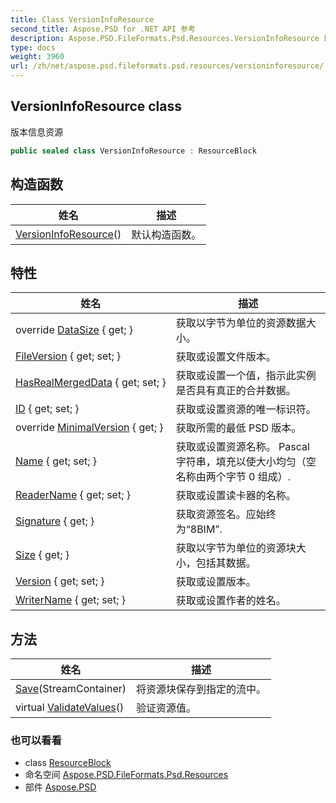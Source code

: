 ```yaml
---
title: Class VersionInfoResource
second_title: Aspose.PSD for .NET API 参考
description: Aspose.PSD.FileFormats.Psd.Resources.VersionInfoResource 班级. 版本信息资源
type: docs
weight: 3960
url: /zh/net/aspose.psd.fileformats.psd.resources/versioninforesource/
---
```

## VersionInfoResource class

版本信息资源

```csharp
public sealed class VersionInfoResource : ResourceBlock
```

## 构造函数

| 姓名 | 描述 |
| --- | --- |
| [VersionInfoResource](versioninforesource/)() | 默认构造函数。 |

## 特性

| 姓名 | 描述 |
| --- | --- |
| override [DataSize](../../aspose.psd.fileformats.psd.resources/versioninforesource/datasize/) { get; } | 获取以字节为单位的资源数据大小。 |
| [FileVersion](../../aspose.psd.fileformats.psd.resources/versioninforesource/fileversion/) { get; set; } | 获取或设置文件版本。 |
| [HasRealMergedData](../../aspose.psd.fileformats.psd.resources/versioninforesource/hasrealmergeddata/) { get; set; } | 获取或设置一个值，指示此实例是否具有真正的合并数据。 |
| [ID](../../aspose.psd.fileformats.psd/resourceblock/id/) { get; set; } | 获取或设置资源的唯一标识符。 |
| override [MinimalVersion](../../aspose.psd.fileformats.psd.resources/versioninforesource/minimalversion/) { get; } | 获取所需的最低 PSD 版本。 |
| [Name](../../aspose.psd.fileformats.psd/resourceblock/name/) { get; set; } | 获取或设置资源名称。 Pascal 字符串，填充以使大小均匀（空名称由两个字节 0 组成）. |
| [ReaderName](../../aspose.psd.fileformats.psd.resources/versioninforesource/readername/) { get; set; } | 获取或设置读卡器的名称。 |
| [Signature](../../aspose.psd.fileformats.psd/resourceblock/signature/) { get; } | 获取资源签名。应始终为“8BIM”. |
| [Size](../../aspose.psd.fileformats.psd/resourceblock/size/) { get; } | 获取以字节为单位的资源块大小，包括其数据。 |
| [Version](../../aspose.psd.fileformats.psd.resources/versioninforesource/version/) { get; set; } | 获取或设置版本。 |
| [WriterName](../../aspose.psd.fileformats.psd.resources/versioninforesource/writername/) { get; set; } | 获取或设置作者的姓名。 |

## 方法

| 姓名 | 描述 |
| --- | --- |
| [Save](../../aspose.psd.fileformats.psd/resourceblock/save/)(StreamContainer) | 将资源块保存到指定的流中。 |
| virtual [ValidateValues](../../aspose.psd.fileformats.psd/resourceblock/validatevalues/)() | 验证资源值。 |

### 也可以看看

* class [ResourceBlock](../../aspose.psd.fileformats.psd/resourceblock/)
* 命名空间 [Aspose.PSD.FileFormats.Psd.Resources](../../aspose.psd.fileformats.psd.resources/)
* 部件 [Aspose.PSD](../../)


